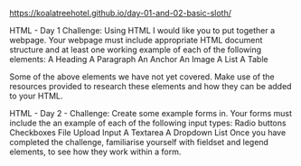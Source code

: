 https://koalatreehotel.github.io/day-01-and-02-basic-sloth/

HTML - Day 1 Challenge:
Using HTML I would like you to put together a webpage.
Your webpage must include appropriate HTML document structure
and at least one working example of each of the following elements:
A Heading
A Paragraph
An Anchor
An Image
A List
A Table

Some of the above elements we have not yet covered. Make use of the resources
provided to research these elements and how they can be added to your HTML.


HTML - Day 2 - Challenge:
Create some example forms in. Your forms must include the an example of each of the following input types:
Radio buttons
Checkboxes
File Upload Input
A Textarea
A Dropdown List
Once you have completed the challenge, familiarise yourself with fieldset and
legend elements, to see how they work within a form.